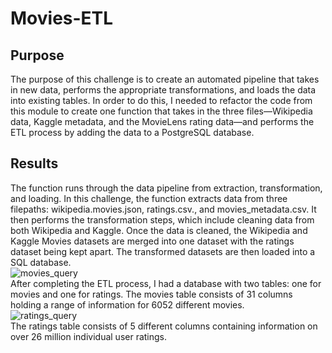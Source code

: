 # Movies-ETL
## Purpose
The purpose of this challenge is to create an automated pipeline that takes in new data, performs the appropriate transformations, 
and loads the data into existing tables.
In order to do this, I needed to refactor the code from this module to create one function that takes in the three files—Wikipedia data, Kaggle metadata, and the MovieLens rating data—and performs the ETL process by adding the data to a PostgreSQL database.
## Results
The function runs through the data pipeline from extraction, transformation, and loading. In this challenge, the function extracts data from three filepaths: wikipedia.movies.json, ratings.csv., and movies_metadata.csv. It then performs the transformation steps, which include cleaning data from both Wikipedia and Kaggle. Once the data is cleaned, the Wikipedia and Kaggle Movies datasets are merged into one dataset with the ratings dataset being kept apart. The transformed datasets are then loaded into a SQL database.\
![movies_query](https://user-images.githubusercontent.com/87148177/135764802-712075c9-74b9-4cdf-ac0d-65f8588b0156.png)\
After completing the ETL process, I had a database with two tables: one for movies and one for ratings. The movies table consists of 31 columns holding a range of information for 6052 different movies.\
![ratings_query](https://user-images.githubusercontent.com/87148177/135764830-91b72db8-d947-4a9e-877c-65b85460e446.png)\
The ratings table consists of 5 different columns containing information on over 26 million individual user ratings.
